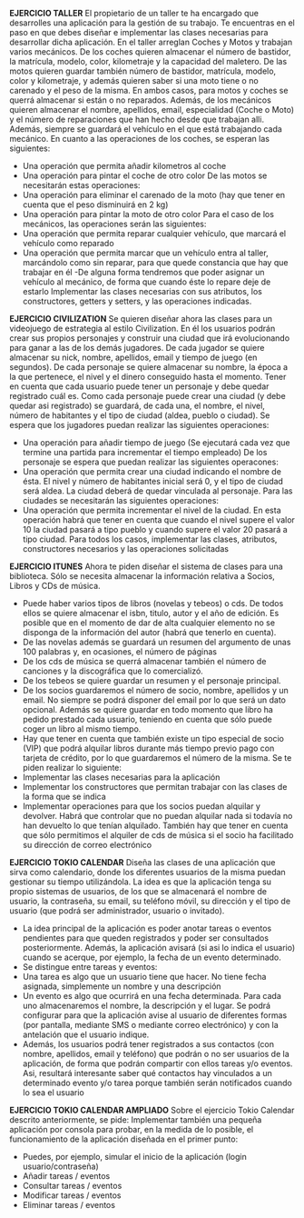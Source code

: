 **EJERCICIO TALLER**
El propietario de un taller te ha encargado que desarrolles una aplicación para la gestión de su trabajo. Te encuentras en el paso en
que debes diseñar e implementar las clases necesarias para desarrollar dicha aplicación. En el taller arreglan Coches y Motos y
trabajan varios mecánicos. De los coches quieren almacenar el número de bastidor, la matrı́cula, modelo, color, kilometraje y la
capacidad del maletero. De las motos quieren guardar también número de bastidor, matrı́cula, modelo, color y kilometraje, y además
quieren saber si una moto tiene o no carenado y el peso de la misma. En ambos casos, para motos y coches se querrá almacenar si
están o no reparados. Además, de los mecánicos quieren almacenar el nombre, apellidos, email, especialidad (Coche o Moto) y el
número de reparaciones que han hecho desde que trabajan alli. Además, siempre se guardará el vehı́culo en el que está trabajando
cada mecánico. En cuanto a las operaciones de los coches, se esperan las siguientes:
- Una operación que permita añadir kilometros al coche
- Una operación para pintar el coche de otro color
De las motos se necesitarán estas operaciones:
- Una operación para eliminar el carenado de la moto (hay que tener en cuenta que el peso disminuirá en 2 kg)
- Una operación para pintar la moto de otro color
Para el caso de los mecánicos, las operaciones serán las siguientes:
- Una operación que permita reparar cualquier vehı́culo, que marcará el vehı́culo como reparado
- Una operación que permita marcar que un vehı́culo entra al taller, marcándolo como sin reparar, para que quede constancia que hay que trabajar en
él
-De alguna forma tendremos que poder asignar un vehı́culo al mecánico, de forma que cuando éste lo repare deje de estarlo
Implementar las clases necesarias con sus atributos, los constructores, getters y setters, y las operaciones indicadas.


**EJERCICIO CIVILIZATION**
Se quieren diseñar ahora las clases para un videojuego de estrategia al estilo Civilization. En él los usuarios podrán crear sus propios
personajes y construir una ciudad que irá evolucionando para ganar a las de los demás jugadores. De cada jugador se quiere
almacenar su nick, nombre, apellidos, email y tiempo de juego (en segundos). De cada personaje se quiere almacenar su nombre, la
época a la que pertenece, el nivel y el dinero conseguido hasta el momento. Tener en cuenta que cada usuario puede tener un personaje y debe quedar registrado cuál es.
Como cada personaje puede crear una ciudad (y debe quedar asi registrado) se guardará, de cada una, el nombre, el nivel, número de habitantes y el tipo de
ciudad (aldea, pueblo o ciudad). Se espera que los jugadores puedan realizar las siguientes operaciones:
- Una operación para añadir tiempo de juego (Se ejecutará cada vez que termine una partida para incrementar el tiempo empleado)
De los personaje se espera que puedan realizar las siguientes operacones:
- Una operación que permita crear una ciudad indicando el nombre de ésta. El nivel y número de habitantes inicial será 0, y el tipo de ciudad será
aldea. La ciudad deberá de quedar vinculada al personaje.
Para las ciudades se necesitarán las siguientes operaciones:
- Una operación que permita incrementar el nivel de la ciudad. En esta operación habrá que tener en cuenta que cuando el nivel supere el valor 10 la
ciudad pasará a tipo pueblo y cuando supere el valor 20 pasará a tipo ciudad.
Para todos los casos, implementar las clases, atributos, constructores necesarios y las operaciones solicitadas


**EJERCICIO ITUNES**
Ahora te piden diseñar el sistema de clases para una biblioteca. Sólo se necesita almacenar la información relativa a Socios, Libros y
CDs de música.
- Puede haber varios tipos de libros (novelas y tebeos) o cds. De todos ellos se quiere almacenar el isbn, titulo, autor y el año de edición. Es posible
que en el momento de dar de alta cualquier elemento no se disponga de la información del autor (habrá que tenerlo en cuenta).
- De las novelas además se guardará un resumen del argumento de unas 100 palabras y, en ocasiones, el número de páginas
- De los cds de música se querrá almacenar también el número de canciones y la discográfica que lo comercializó.
- De los tebeos se quiere guardar un resumen y el personaje principal.
- De los socios guardaremos el número de socio, nombre, apellidos y un email. No siempre se podrá disponer del email por lo que será un dato
opcional. Además se quiere guardar en todo momento que libro ha pedido prestado cada usuario, teniendo en cuenta que sólo puede coger un libro
al mismo tiempo.
- Hay que tener en cuenta que también existe un tipo especial de socio (VIP) que podrá alquilar libros durante más tiempo previo pago con tarjeta de
crédito, por lo que guardaremos el número de la misma.
Se te piden realizar lo siguiente:
- Implementar las clases necesarias para la aplicación
- Implementar los constructores que permitan trabajar con las clases de la forma que se indica
- Implementar operaciones para que los socios puedan alquilar y devolver. Habrá que controlar que no puedan alquilar nada si todavı́a no han
devuelto lo que tenı́an alquilado. También hay que tener en cuenta que sólo permitimos el alquiler de cds de música si el socio ha facilitado su
dirección de correo electrónico


**EJERCICIO TOKIO CALENDAR**
Diseña las clases de una aplicación que sirva como calendario, donde los diferentes usuarios de la misma puedan gestionar su
tiempo utilizándola. La idea es que la aplicación tenga su propio sistemas de usuarios, de los que se almacenará el nombre de
usuario, la contraseña, su email, su teléfono móvil, su dirección y el tipo de usuario (que podrá ser administrador, usuario o invitado).
- La idea principal de la aplicación es poder anotar tareas o eventos pendientes para que queden registrados y poder ser consultados
posteriormente. Además, la aplicación avisará (si asi lo indica el usuario) cuando se acerque, por ejemplo, la fecha de un evento determinado.
- Se distingue entre tareas y eventos:
- Una tarea es algo que un usuario tiene que hacer. No tiene fecha asignada, simplemente un nombre y una descripción
- Un evento es algo que ocurrirá en una fecha determinada. Para cada uno almacenaremos el nombre, la descripción y el lugar. Se
podrá configurar para que la aplicación avise al usuario de diferentes formas (por pantalla, mediante SMS o mediante correo
electrónico) y con la antelación que el usuario indique.
- Además, los usuarios podrá tener registrados a sus contactos (con nombre, apellidos, email y teléfono) que podrán o no ser usuarios de la
aplicación, de forma que podrán compartir con ellos tareas y/o eventos. Asi, resultará interesante saber qué contactos hay vinculados a un
determinado evento y/o tarea porque también serán notificados cuando lo sea el usuario


**EJERCICIO TOKIO CALENDAR AMPLIADO**
Sobre el ejercicio Tokio Calendar descrito anteriormente, se pide:
Implementar también una pequeña aplicación por consola para probar, en la medida de lo posible, el funcionamiento de la aplicación
diseñada en el primer punto:
- Puedes, por ejemplo, simular el inicio de la aplicación (login usuario/contraseña)
- Añadir tareas / eventos
- Consultar tareas / eventos
- Modificar tareas / eventos
- Eliminar tareas / eventos
